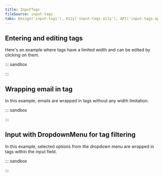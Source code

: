 ```yaml
---
title: InputTags
fileSource: input-tags
tabs: Design('input-tags'), A11y('input-tags-a11y'), API('input-tags-api'), Example('input-tags-code'), Changelog('input-tags-changelog')
---
```


## Entering and editing tags

Here's an example where tags have a limited width and can be edited by clicking on them.

::: sandbox

<script lang="tsx">
  export Demo from './examples/entering_and_editing_tags.tsx';
</script>

:::

## Wrapping email in tag

In this example, emails are wrapped in tags without any width limitation.

::: sandbox

<script lang="tsx">
  export Demo from './examples/wrapping_email_in_tag.tsx';
</script>

:::

## Input with DropdownMenu for tag filtering

In this example, selected options from the dropdown menu are wrapped in tags within the input field.

::: sandbox

<script lang="tsx">
  export Demo from './examples/input_with_dropdownmenu_for_tag_filtering.tsx';
</script>

:::
